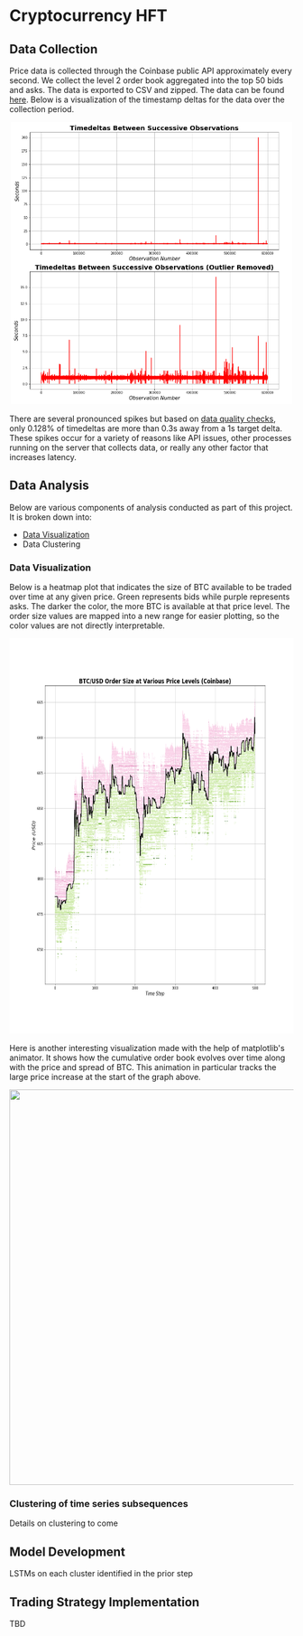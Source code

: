# Cryptocurrency HFT

## Data Collection
Price data is collected through the Coinbase public API approximately every second. We collect the level 2 order book aggregated into the top 50 bids and asks. The data is exported to CSV and zipped. The data can be found [here](./data). Below is a visualization of the timestamp deltas for the data over the collection period.

<p align="center">
  <img src="./figures/Timedelta_Quality.png" width="500" height="500"/>
</p>

There are several pronounced spikes but based on [data quality checks](./data/Data_Quality_Checks.ipynb), only 0.128% of timedeltas are more than 0.3s away from a 1s target delta. These spikes occur for a variety of reasons like API issues, other processes running on the server that collects data, or really any other factor that increases latency.

## Data Analysis
Below are various components of analysis conducted as part of this project. It is broken down into:
- [Data Visualization](./Order_Book_Visualization.ipynb)
- Data Clustering


### Data Visualization
Below is a heatmap plot that indicates the size of BTC available to be traded over time at any given price. Green represents bids while purple represents asks. The darker the color, the more BTC is available at that price level. The order size values are mapped into a new range for easier plotting, so the color values are not directly interpretable.

<p align="center">
  <img width="700" height="700" src="./figures/Price_Level_Order_Size.png"/>
</p>

Here is another interesting visualization made with the help of matplotlib's animator. It shows how the cumulative order book evolves over time along with the price and spread of BTC. This animation in particular tracks the large price increase at the start of the graph above.

<p align="center">
  <img width="700" height="700" src="./figures/Price_Jump_Order_Book.gif" align = "middle"/>
</p>


### Clustering of time series subsequences
Details on clustering to come

## Model Development
LSTMs on each cluster identified in the prior step

## Trading Strategy Implementation
TBD
